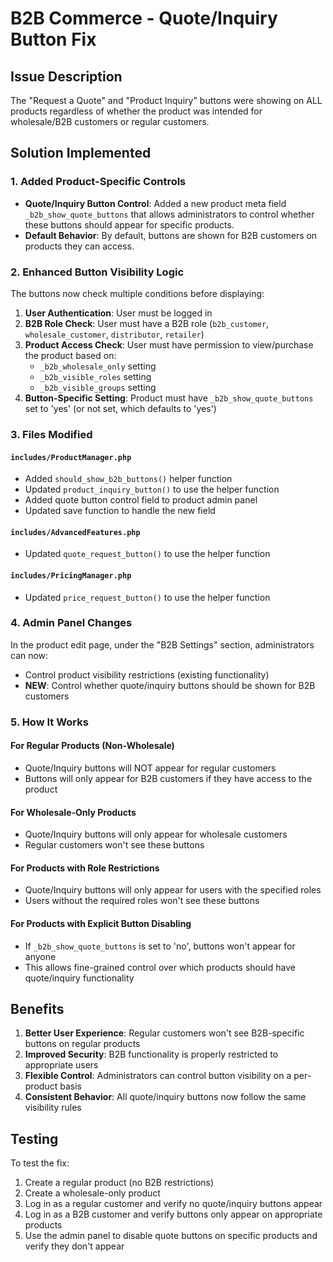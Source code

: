 # B2B Commerce - Quote/Inquiry Button Fix

## Issue Description
The "Request a Quote" and "Product Inquiry" buttons were showing on ALL products regardless of whether the product was intended for wholesale/B2B customers or regular customers.

## Solution Implemented

### 1. Added Product-Specific Controls
- **Quote/Inquiry Button Control**: Added a new product meta field `_b2b_show_quote_buttons` that allows administrators to control whether these buttons should appear for specific products.
- **Default Behavior**: By default, buttons are shown for B2B customers on products they can access.

### 2. Enhanced Button Visibility Logic
The buttons now check multiple conditions before displaying:

1. **User Authentication**: User must be logged in
2. **B2B Role Check**: User must have a B2B role (`b2b_customer`, `wholesale_customer`, `distributor`, `retailer`)
3. **Product Access Check**: User must have permission to view/purchase the product based on:
   - `_b2b_wholesale_only` setting
   - `_b2b_visible_roles` setting
   - `_b2b_visible_groups` setting
4. **Button-Specific Setting**: Product must have `_b2b_show_quote_buttons` set to 'yes' (or not set, which defaults to 'yes')

### 3. Files Modified

#### `includes/ProductManager.php`
- Added `should_show_b2b_buttons()` helper function
- Updated `product_inquiry_button()` to use the helper function
- Added quote button control field to product admin panel
- Updated save function to handle the new field

#### `includes/AdvancedFeatures.php`
- Updated `quote_request_button()` to use the helper function

#### `includes/PricingManager.php`
- Updated `price_request_button()` to use the helper function

### 4. Admin Panel Changes
In the product edit page, under the "B2B Settings" section, administrators can now:
- Control product visibility restrictions (existing functionality)
- **NEW**: Control whether quote/inquiry buttons should be shown for B2B customers

### 5. How It Works

#### For Regular Products (Non-Wholesale)
- Quote/Inquiry buttons will NOT appear for regular customers
- Buttons will only appear for B2B customers if they have access to the product

#### For Wholesale-Only Products
- Quote/Inquiry buttons will only appear for wholesale customers
- Regular customers won't see these buttons

#### For Products with Role Restrictions
- Quote/Inquiry buttons will only appear for users with the specified roles
- Users without the required roles won't see these buttons

#### For Products with Explicit Button Disabling
- If `_b2b_show_quote_buttons` is set to 'no', buttons won't appear for anyone
- This allows fine-grained control over which products should have quote/inquiry functionality

## Benefits
1. **Better User Experience**: Regular customers won't see B2B-specific buttons on regular products
2. **Improved Security**: B2B functionality is properly restricted to appropriate users
3. **Flexible Control**: Administrators can control button visibility on a per-product basis
4. **Consistent Behavior**: All quote/inquiry buttons now follow the same visibility rules

## Testing
To test the fix:
1. Create a regular product (no B2B restrictions)
2. Create a wholesale-only product
3. Log in as a regular customer and verify no quote/inquiry buttons appear
4. Log in as a B2B customer and verify buttons only appear on appropriate products
5. Use the admin panel to disable quote buttons on specific products and verify they don't appear
